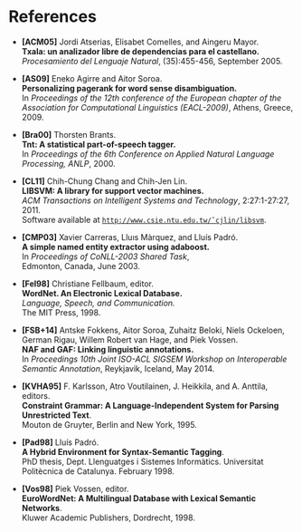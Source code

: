 # References

* __\[ACM05\]__ Jordi Atserias, Elisabet Comelles, and Aingeru Mayor.  
  __Txala: un analizador libre de dependencias para el castellano.__  
  _Procesamiento del Lenguaje Natural_, (35):455-456, September 2005.

* __\[AS09\]__ Eneko Agirre and Aitor Soroa.  
  __Personalizing pagerank for word sense disambiguation.__  
  In _Proceedings of the 12th conference of the European chapter of the Association for Computational Linguistics (EACL-2009)_, Athens, Greece, 2009.

* __\[Bra00\]__ Thorsten Brants.  
  __Tnt: A statistical part-of-speech tagger.__  
  In _Proceedings of the 6th Conference on Applied Natural Language Processing, ANLP_, 2000.

* __\[CL11\]__ Chih-Chung Chang and Chih-Jen Lin.  
  __LIBSVM: A library for support vector machines.__  
  _ACM Transactions on Intelligent Systems and Technology_, 2:27:1-27:27, 2011.  
   Software available at [`http://www.csie.ntu.edu.tw/˜cjlin/libsvm`](http://www.csie.ntu.edu.tw/˜cjlin/libsvm).

* __\[CMP03\]__ Xavier Carreras, Lluıs Màrquez, and Lluís Padró.  
  __A simple named entity extractor using adaboost.__  
  In _Proceedings of CoNLL-2003 Shared Task_,  
  Edmonton, Canada, June 2003.

* __\[Fel98\]__ Christiane Fellbaum, editor.  
  __WordNet. An Electronic Lexical Database.__    
  _Language, Speech, and Communication._  
  The MIT Press, 1998.

* __\[FSB+14\]__ Antske Fokkens, Aitor Soroa, Zuhaitz Beloki, Niels Ockeloen, German Rigau, Willem Robert van Hage, and Piek Vossen.  
  __NAF and GAF: Linking linguistic annotations.__  
  In _Proceedings 10th Joint ISO-ACL SIGSEM Workshop on Interoperable Semantic Annotation_, Reykjavik, Iceland, May 2014.

* __\[KVHA95\]__ F. Karlsson, Atro Voutilainen, J. Heikkila, and A. Anttila, editors.  
  __Constraint Grammar: A Language-Independent System for Parsing Unrestricted Text__.  
  Mouton de Gruyter, Berlin and New York, 1995.

* __\[Pad98\]__ Lluís Padró.  
  __A Hybrid Environment for Syntax-Semantic Tagging__.  
  PhD thesis, Dept. Llenguatges i Sistemes Informàtics. Universitat Politècnica de Catalunya. February 1998. 

* __\[Vos98\]__ Piek Vossen, editor.   
  __EuroWordNet: A Multilingual Database with Lexical Semantic Networks__.   
  Kluwer Academic Publishers, Dordrecht, 1998.

